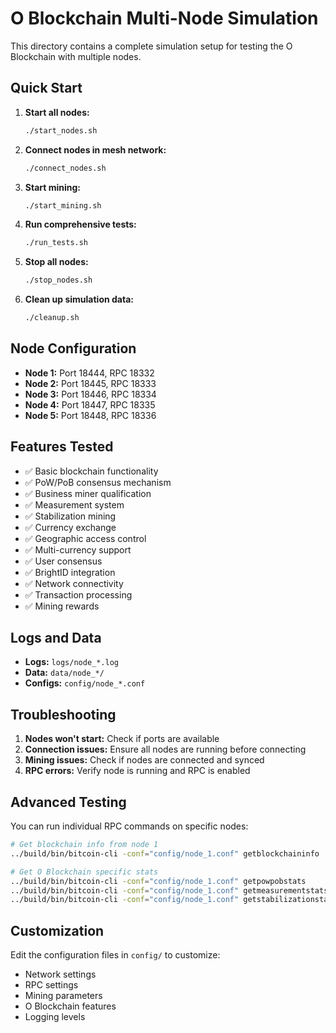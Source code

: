 # O Blockchain Multi-Node Simulation

This directory contains a complete simulation setup for testing the O Blockchain with multiple nodes.

## Quick Start

1. **Start all nodes:**
   ```bash
   ./start_nodes.sh
   ```

2. **Connect nodes in mesh network:**
   ```bash
   ./connect_nodes.sh
   ```

3. **Start mining:**
   ```bash
   ./start_mining.sh
   ```

4. **Run comprehensive tests:**
   ```bash
   ./run_tests.sh
   ```

5. **Stop all nodes:**
   ```bash
   ./stop_nodes.sh
   ```

6. **Clean up simulation data:**
   ```bash
   ./cleanup.sh
   ```

## Node Configuration

- **Node 1:** Port 18444, RPC 18332
- **Node 2:** Port 18445, RPC 18333
- **Node 3:** Port 18446, RPC 18334
- **Node 4:** Port 18447, RPC 18335
- **Node 5:** Port 18448, RPC 18336

## Features Tested

- ✅ Basic blockchain functionality
- ✅ PoW/PoB consensus mechanism
- ✅ Business miner qualification
- ✅ Measurement system
- ✅ Stabilization mining
- ✅ Currency exchange
- ✅ Geographic access control
- ✅ Multi-currency support
- ✅ User consensus
- ✅ BrightID integration
- ✅ Network connectivity
- ✅ Transaction processing
- ✅ Mining rewards

## Logs and Data

- **Logs:** `logs/node_*.log`
- **Data:** `data/node_*/`
- **Configs:** `config/node_*.conf`

## Troubleshooting

1. **Nodes won't start:** Check if ports are available
2. **Connection issues:** Ensure all nodes are running before connecting
3. **Mining issues:** Check if nodes are connected and synced
4. **RPC errors:** Verify node is running and RPC is enabled

## Advanced Testing

You can run individual RPC commands on specific nodes:

```bash
# Get blockchain info from node 1
../build/bin/bitcoin-cli -conf="config/node_1.conf" getblockchaininfo

# Get O Blockchain specific stats
../build/bin/bitcoin-cli -conf="config/node_1.conf" getpowpobstats
../build/bin/bitcoin-cli -conf="config/node_1.conf" getmeasurementstats
../build/bin/bitcoin-cli -conf="config/node_1.conf" getstabilizationstats
```

## Customization

Edit the configuration files in `config/` to customize:
- Network settings
- RPC settings
- Mining parameters
- O Blockchain features
- Logging levels
